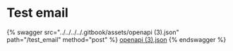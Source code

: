 # Test email

{% swagger src="../../../../.gitbook/assets/openapi (3).json" path="/test_email" method="post" %}
[openapi (3).json](<../../../../.gitbook/assets/openapi (3).json>)
{% endswagger %}
